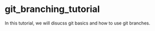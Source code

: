 # git_branching_tutorial

In this tutorial, we will disucss git basics and how to use git branches.
